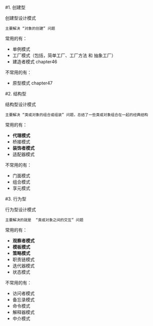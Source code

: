 #1. 创建型

创建型设计模式

    主要解决 “对象的创建” 问题

常用的有：
- 单例模式
- 工厂模式（包括，简单工厂、工厂方法 和 抽象工厂）
- 建造者模式
chapter46

不常用的有：
- 原型模式
chapter47


#2. 结构型

结构型设计模式

    主要解决 “类或对象的组合或组装” 问题，总结了一些类或对象组合在一起的经典结构

常用的有：
- **代理模式**
- 桥接模式
- **装饰者模式**
- 适配器模式

不常用的有：
- 门面模式
- 组合模式
- 享元模式


#3. 行为型

行为型设计模式

    主要解决的就是  “类或对象之间的交互” 问题

常用的有：
- **观察者模式**
- **模板模式**
- **策略模式**
- 职责链模式
- 迭代器模式
- 状态模式

不常用的有：
- 访问者模式
- 备忘录模式
- 命令模式
- 解释器模式
- 中介模式